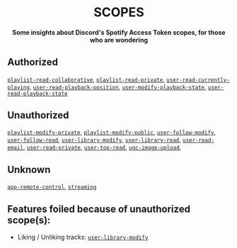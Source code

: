 <p>
  <h1 align="center">SCOPES</h1>
  <h4 align="center">Some insights about Discord's Spotify Access Token scopes, for those who are wondering</h4>
</p>
  
## Authorized

[`playlist-read-collaborative`](https://developer.spotify.com/documentation/web-api/concepts/scopes#playlist-read-collaborative),
[`playlist-read-private`](https://developer.spotify.com/documentation/web-api/concepts/scopes#playlist-read-private),
[`user-read-currently-playing`](https://developer.spotify.com/documentation/web-api/concepts/scopes#user-read-currently-playing),
[`user-read-playback-position`](https://developer.spotify.com/documentation/web-api/concepts/scopes#user-read-playback-position),
[`user-modify-playback-state`](https://developer.spotify.com/documentation/web-api/concepts/scopes#user-modify-playback-state),
[`user-read-playback-state`](https://developer.spotify.com/documentation/web-api/concepts/scopes#user-read-playback-state)

## Unauthorized

[`playlist-modify-private`](https://developer.spotify.com/documentation/web-api/concepts/scopes#playlist-modify-private),
[`playlist-modify-public`](https://developer.spotify.com/documentation/web-api/concepts/scopes#playlist-modify-public),
[`user-follow-modify`](https://developer.spotify.com/documentation/web-api/concepts/scopes#user-follow-modify),
[`user-follow-read`](https://developer.spotify.com/documentation/web-api/concepts/scopes#user-follow-read),
[`user-library-modify`](https://developer.spotify.com/documentation/web-api/concepts/scopes#user-library-modify),
[`user-library-read`](https://developer.spotify.com/documentation/web-api/concepts/scopes#user-library-read),
[`user-read-email`](https://developer.spotify.com/documentation/web-api/concepts/scopes#user-read-email),
[`user-read-private`](https://developer.spotify.com/documentation/web-api/concepts/scopes#user-read-private),
[`user-top-read`](https://developer.spotify.com/documentation/web-api/concepts/scopes#user-top-read),
[`ugc-image-upload`](https://developer.spotify.com/documentation/web-api/concepts/scopes#ugc-image-upload),

## Unknown

[`app-remote-control`](https://developer.spotify.com/documentation/web-api/concepts/scopes#app-remote-control),
[`streaming`](https://developer.spotify.com/documentation/web-api/concepts/scopes#streaming)

## Features foiled because of unauthorized scope(s):

- Liking / Unliking tracks:
  [`user-library-modify`](https://developer.spotify.com/documentation/web-api/concepts/scopes#user-library-modify)
